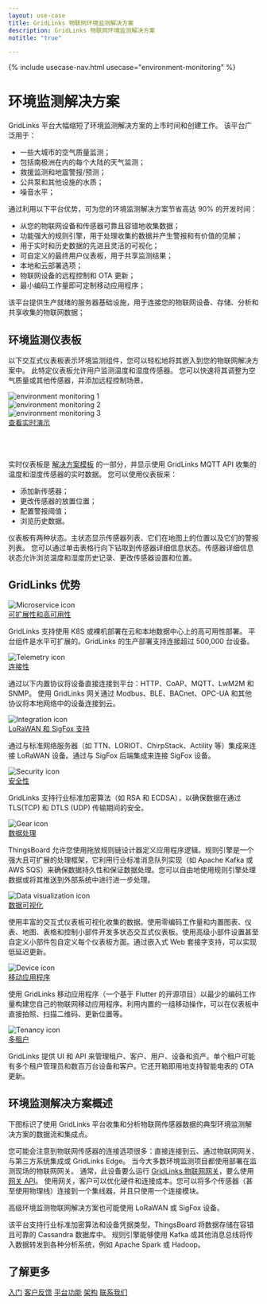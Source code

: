 ```yaml
---
layout: use-case
title: GridLinks 物联网环境监测解决方案
description: GridLinks 物联网环境监测解决方案
notitle: "true"

---
```


{% include usecase-nav.html usecase="environment-monitoring" %}

<h1 class="usecase-title">环境监测解决方案</h1>

GridLinks 平台大幅缩短了环境监测解决方案的上市时间和创建工作。
该平台广泛用于：

  - 一些大城市的空气质量监测；
  - 包括南极洲在内的每个大陆的天气监测；
  - 救援监测和地震警报/预测；
  - 公共泵和其他设施的水质；
  - 噪音水平；

通过利用以下平台优势，可为您的环境监测解决方案节省高达 90% 的开发时间：

  - 从您的物联网设备和传感器可靠且容错地收集数据；
  - 功能强大的规则引擎，用于处理收集的数据并产生警报和有价值的见解；
  - 用于实时和历史数据的先进且灵活的可视化；
  - 可自定义的最终用户仪表板，用于共享监测结果；
  - 本地和云部署选项；
  - 物联网设备的远程控制和 OTA 更新；
  - 最小编码工作量即可定制移动应用程序；

该平台提供生产就绪的服务器基础设施，用于连接您的物联网设备、存储、分析和共享收集的物联网数据；

## 环境监测仪表板

以下交互式仪表板表示环境监测组件，您可以轻松地将其嵌入到您的物联网解决方案中。
此特定仪表板允许用户监测温度和湿度传感器。
您可以快速将其调整为空气质量或其他传感器，并添加远程控制场景。

<div class="usecase-carousel owl-carousel owl-theme">
    <div>
        <img class="item-image" src="/images/usecases/environment-monitoring/em1.png" alt="environment monitoring 1">
    </div>
    <div>
        <img class="item-image" src="/images/usecases/environment-monitoring/em2.png" alt="environment monitoring 2">
    </div>
    <div>
        <img class="item-image" src="/images/usecases/environment-monitoring/em3.png" alt="environment monitoring 3">
    </div>
</div>

<div class="center" style="margin-bottom: 64px;">
    <a target="_blank" href="https://thingsboard.cloud/dashboard/dfaef940-8a91-11ec-83d0-83ba2015b874?publicId=4978baf0-8a92-11ec-98f9-ff45c37940c6" class="button">查看实时演示</a>
</div>

实时仪表板是 [解决方案模板](https://thingsboard.io/docs/paas/solution-templates/temperature-humidity-sensors/) 的一部分，并显示使用 GridLinks MQTT API 收集的温度和湿度传感器的实时数据。
您可以使用仪表板来：

* 添加新传感器；
* 更改传感器的放置位置；
* 配置警报阈值；
* 浏览历史数据。

仪表板有两种状态。主状态显示传感器列表、它们在地图上的位置以及它们的警报列表。
您可以通过单击表格行向下钻取到传感器详细信息状态。传感器详细信息状态允许浏览温度和湿度历史记录、更改传感器设置和位置。

## GridLinks 优势
<section class="usecase-advantages">
    <div class="usecase-background">
        <div class="bottom-features1"></div><div class="bottom-features2"></div><div class="small11"></div><div class="small12"></div>
    </div>
    <div class="cards row">
        <div class="col-lg-6">
            <div class="block">
                <img src="/images/microservices-icon.svg" alt="Microservice icon">
                <div>
                    <a class="title" href="/docs/reference/msa/">可扩展性和高可用性</a>
                    <p>GridLinks 支持使用 K8S 或裸机部署在云和本地数据中心上的高可用性部署。
                        平台组件是水平可扩展的。GridLinks 的生产部署支持连接超过 500,000 台设备。</p>
                </div>
            </div>
        </div>
        <div class="col-lg-6">
            <div class="block">
                <img src="/images/telemetry-icon.svg" alt="Telemetry icon">
                <div>
                    <a class="title" href="/docs/getting-started-guides/connectivity/">连接性</a>
                    <p>通过以下内置协议将设备直接连接到平台：HTTP、CoAP、MQTT、LwM2M 和 SNMP。
                        使用 GridLinks 网关通过 Modbus、BLE、BACnet、OPC-UA 和其他协议将本地网络中的设备连接到云。</p>
                </div>
            </div>
        </div>
        <div class="col-lg-6">
            <div class="block">
                <img src="/images/integration-icon.svg" alt="Integration icon">
                <div>
                    <a class="title" href="/docs/user-guide/integrations/">LoRaWAN 和 SigFox 支持</a>
                    <p>通过与标准网络服务器（如 TTN、LORIOT、ChirpStack、Actility 等）集成来连接 LoRaWAN 设备。通过与 SigFox 后端集成来连接 SigFox 设备。</p>
                </div>
            </div>
        </div>
        <div class="col-lg-6">
            <div class="block">
                <img src="/images/security-icon.svg" alt="Security icon">
                <div>
                    <a class="title" href="/docs/pe/user-guide/ssl/http-over-ssl/">安全性</a>
                    <p>GridLinks 支持行业标准加密算法（如 RSA 和 ECDSA），以确保数据在通过 TLS(TCP) 和 DTLS (UDP) 传输期间的安全。</p>
                </div>
            </div>
        </div>
        <div class="col-lg-6">
            <div class="block">
                <img src="/images/engine-icon.svg" alt="Gear icon">
                <div>
                    <a class="title" href="/docs/pe/user-guide/rule-engine-2-0/overview/">数据处理</a>
                    <p>ThingsBoard 允许您使用拖放规则链设计器定义应用程序逻辑。规则引擎是一个强大且可扩展的处理框架，它利用行业标准消息队列实现（如 Apache Kafka 或 AWS SQS）来确保数据持久性和保证数据处理。您可以自由地使用规则引擎处理数据或将其推送到外部系统中进行进一步处理。</p>
                </div>
            </div>
        </div>
        <div class="col-lg-6">
            <div class="block">
                <img src="/images/visualization-icon.svg" alt="Data visualization icon">
                <div>
                    <a class="title" href="/docs/user-guide/dashboards/">数据可视化</a>
                    <p>使用丰富的交互式仪表板可视化收集的数据。使用零编码工作量和内置图表、仪表、地图、表格和控制小部件开发多状态交互式仪表板。使用高级小部件设置甚至自定义小部件包自定义每个仪表板方面。通过嵌入式 Web 套接字支持，可以实现低延迟更新。</p>
                </div>
            </div>
        </div>
        <div class="col-lg-6">
            <div class="block">
                <img src="/images/device-icon.svg" alt="Device icon">
                <div>
                    <a class="title" href="/docs/mobile/">移动应用程序</a>
                    <p>使用 GridLinks 移动应用程序（一个基于 Flutter 的开源项目）以最少的编码工作量构建您自己的物联网移动应用程序。利用内置的一组移动操作，可以在仪表板中直接拍照、扫描二维码、更新位置等。</p>
                </div>
            </div>
        </div>
        <div class="col-lg-6">
            <div class="block">
                <img src="/images/tenancy-icon.svg" alt="Tenancy icon">
                <div>
                    <a class="title" href="/docs/user-guide/entities-and-relations/">多租户</a>
                    <p>GridLinks 提供 UI 和 API 来管理租户、客户、用户、设备和资产。单个租户可能有多个租户管理员和数百万台设备和客户。它还开箱即用地支持智能电表的 OTA 更新。</p>
                </div>
            </div>
        </div>
    </div>
</section>

## 环境监测解决方案概述

下图标识了使用 GridLinks 平台收集和分析物联网传感器数据的典型环境监测解决方案的数据流和集成点。

<object width="100%" style="max-width: max-content; margin: 32px 0" data="/images/iot-use-cases/common-edge.svg"></object>

您可能会注意到物联网传感器的连接选项很多：直接连接到云、通过物联网网关、与第三方系统集成或 GridLinks Edge。
当今大多数环境监测项目都使用部署在监测现场的物联网网关。
通常，此设备要么运行 [GridLinks 物联网网关](/docs/iot-gateway/what-is-iot-gateway/)，要么使用 [网关 API](/docs/reference/gateway-mqtt-api/)。
使用网关，客户可以优化硬件和连接成本。您可以将多个传感器（甚至使用物理线）连接到一个集线器，并且只使用一个连接模块。

高级环境监测物联网解决方案也可能使用 LoRaWAN 或 SigFox 设备。

该平台支持行业标准加密算法和设备凭据类型。ThingsBoard 将数据存储在容错且可靠的 Cassandra 数据库中。
规则引擎能够使用 Kafka 或其他消息总线将传入数据转发到各种分析系统，例如 Apache Spark 或 Hadoop。

## 了解更多
<div class="usecases-bottom-nav">
    <a href="/docs/getting-started-guides/helloworld/" class="button">入门</a>
    <a href="/industries/smart-energy/" class="button">客户反馈</a>
    <a href="/docs/#platform-features" class="button">平台功能</a>
    <a href="/docs/reference/" class="button">架构</a>
    <a href="/docs/contact-us/" class="button">联系我们</a>
</div>